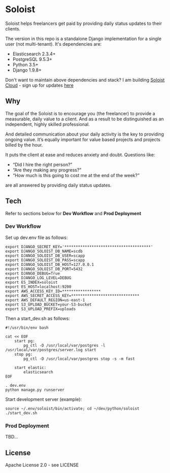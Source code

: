 # Soloist

Soloist helps freelancers get paid by providing daily status updates to their clients.

The version in this repo is a standalone Django implementation for a single user (not multi-tenant).  It's dependencies are:

* Elasticsearch 2.3.4+
* PostgreSQL 9.5.3+
* Python 3.5+
* Django 1.9.8+

Don't want to maintain above dependencies and stack?  I am building [Soloist Cloud](http://www.hashjoin.com/soloist) - sign up for updates [here](http://hashjoin.us9.list-manage1.com/subscribe?u=70cb2018620821cd32026ce37&id=b51607c078)   

## Why

The goal of the Soloist is to encourage you (the freelancer) to provide a measurable, daily value to a client. And as a result to be distinguished as an independent, highly skilled professional.

And detailed communication about your daily activity is the key to providing ongoing value. It’s equally important for value based projects and projects billed by the hour.

It puts the client at ease and reduces anxiety and doubt. Questions like:

* “Did I hire the right person?”
* “Are they making any progress?”
* “How much is this going to cost me at the end of the week?”

are all answered by providing daily status updates.

## Tech

Refer to sections below for **Dev Workflow** and **Prod Deployment**

### Dev Workflow

Set up dev.env file as follows:

    export DJANGO_SECRET_KEY='**************************************'
    export DJANGO_SOLOIST_DB_NAME=scdb
    export DJANGO_SOLOIST_DB_USER=scapp
    export DJANGO_SOLOIST_DB_PASS=scapp
    export DJANGO_SOLOIST_DB_HOST=127.0.0.1
    export DJANGO_SOLOIST_DB_PORT=5432
    export DJANGO_DEBUG=True
    export DJANGO_LOG_LEVEL=DEBUG
    export ES_INDEX=soloist
    export ES_HOST=localhost:9200
    export AWS_ACCESS_KEY_ID=*****************
    export AWS_SECRET_ACCESS_KEY=******************************
    export AWS_DEFAULT_REGION=us-east-1
    export S3_UPLOAD_BUCKET=your-S3-bucket
    export S3_UPLOAD_PREFIX=uploads

Then a start_dev.sh as follows:

    #!/usr/bin/env bash
    
    cat << EOF
        start pg:
            pg_ctl -D /usr/local/var/postgres -l /usr/local/var/postgres/server.log start
        stop pg:
            pg_ctl -D /usr/local/var/postgres stop -s -m fast
    
        start elastic:
            elasticsearch
    EOF
    
    . dev.env
    python manage.py runserver

Start development server (example):

    source ~/.env/soloist/bin/activate; cd ~/dev/python/soloist
    ./start_dev.sh

### Prod Deployment

TBD...

## License
Apache License 2.0 - see LICENSE
